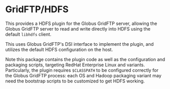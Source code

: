 # GridFTP/HDFS

This provides a HDFS plugin for the Globus GridFTP server, allowing the Globus GridFTP server to read and
write directly into HDFS using the default `libhdfs` client.

This uses Globus GridFTP's DSI interface to implement the plugin, and utilizes the default HDFS configuration on the host.

Note this package contains the plugin code as well as the configuration and packaging scripts, targeting RedHat Enterprise Linux
and variants.  Particularly, the plugin requires `$CLASSPATH` to be configured correctly for the Globus GridFTP process: each
OS and Hadoop packaging variant may need the bootstrap scripts to be customized to get HDFS working.
